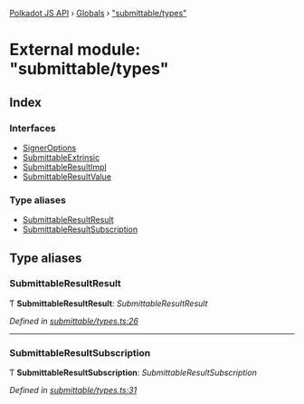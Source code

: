 [Polkadot JS API](../README.md) › [Globals](../globals.md) › ["submittable/types"](_submittable_types_.md)

# External module: "submittable/types"

## Index

### Interfaces

* [SignerOptions](../interfaces/_submittable_types_.signeroptions.md)
* [SubmittableExtrinsic](../interfaces/_submittable_types_.submittableextrinsic.md)
* [SubmittableResultImpl](../interfaces/_submittable_types_.submittableresultimpl.md)
* [SubmittableResultValue](../interfaces/_submittable_types_.submittableresultvalue.md)

### Type aliases

* [SubmittableResultResult](_submittable_types_.md#submittableresultresult)
* [SubmittableResultSubscription](_submittable_types_.md#submittableresultsubscription)

## Type aliases

###  SubmittableResultResult

Ƭ **SubmittableResultResult**: *SubmittableResultResult<ApiType>*

*Defined in [submittable/types.ts:26](https://github.com/polkadot-js/api/blob/506b042f8c/packages/api/src/submittable/types.ts#L26)*

___

###  SubmittableResultSubscription

Ƭ **SubmittableResultSubscription**: *SubmittableResultSubscription<ApiType>*

*Defined in [submittable/types.ts:31](https://github.com/polkadot-js/api/blob/506b042f8c/packages/api/src/submittable/types.ts#L31)*
